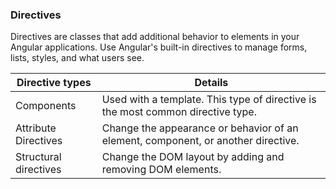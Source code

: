 ### Directives

Directives are classes that add additional behavior to elements in your Angular applications.
Use Angular's built-in directives to manage forms, lists, styles, and what users see.

| Directive types       | Details                                                                           |
|-----------------------|-----------------------------------------------------------------------------------|
| Components            | Used with a template. This type of directive is the most common directive type.   |
| Attribute Directives  | Change the appearance or behavior of an element, component, or another directive. |
| Structural directives | Change the DOM layout by adding and removing DOM elements.                        |
